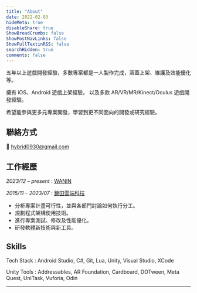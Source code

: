 ```yaml
---
title: "About"
date: 2022-02-03
hideMeta: true
disableShare: true
ShowBreadCrumbs: false
ShowPostNavLinks: false
ShowFullTextinRSS: false
searchHidden: true
comments: false
---
```


五年以上遊戲開發經驗，多數專案都是一人製作完成，涵蓋上架、維護及效能優化等。

擁有 iOS、Android 遊戲上架經驗， 以及多款 AR/VR/MR/Kinect/Oculus 遊戲開發經驗。

希望能參與更多元專案開發，學習到更不同面向的開發或研究經驗。

## 聯絡方式

📧 <hybrid0930@gmail.com>

## 工作經歷

_2023/12 – present_
: [WANIN](hhttps://www.wanin.tw/)

_2015/11 – 2023/07_
: [錦田雲端科技](https://jt-qc.com/)

- 分析專案計畫可行性，並與各部門討論如何執行分工。
- 規劃程式架構使用技術。
- 進行專案測試、修改及性能優化。
- 研發軟體新技術與新工具。

## Skills

Tech Stack
: Android Studio, C#, Git, Lua, Unity, Visual Studio, XCode

Unity Tools
: Addressables, AR Foundation, Cardboard, DOTween, Meta Quest, UniTask, Vuforia, Odin

---
